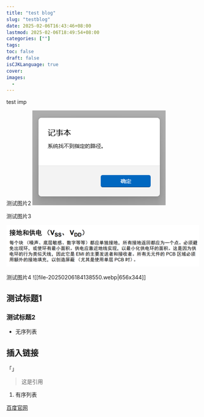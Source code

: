 ```yaml
---
title: "test blog"
slug: "testblog"
date: 2025-02-06T16:43:46+08:00
lastmod: 2025-02-06T18:49:54+08:00
categories: [""]
tags:
toc: false
draft: false
isCJKLanguage: true
cover: 
images: 
  - 
---
```


test imp 

<!--more-->

测试图片2
![test](file-20250206164413309.png)

测试图片3

![](file-20250206164804372.png)

测试图片4
![[file-20250206184138550.webp|656x344]]


## 测试标题1

### 测试标题2 




* 无序列表

## 插入链接


「」

> 这是引用

1. 有序列表

[百度官网](https://www.baidu.com/)